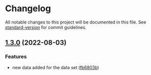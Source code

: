 # Changelog

All notable changes to this project will be documented in this file. See [standard-version](https://github.com/conventional-changelog/standard-version) for commit guidelines.

## [1.3.0](https://github.com/ismetkizgin/sentiment-analysis-service/compare/v1.2.1...v1.3.0) (2022-08-03)


### Features

* new data added for the data set ([fb6803b](https://github.com/ismetkizgin/sentiment-analysis-service/commit/fb6803b6ae7b7abbfed85a0fbd635fddef57d1b9))
